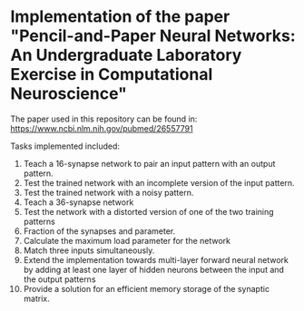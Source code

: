# Implementation of the paper "Pencil-and-Paper Neural Networks: An Undergraduate Laboratory Exercise in Computational Neuroscience"


The paper used in this repository can be found in: https://www.ncbi.nlm.nih.gov/pubmed/26557791

Tasks implemented included:


1. Teach a 16-synapse network to pair an input pattern with an output pattern.
2. Test the trained network with an incomplete version of the input pattern.
3. Test the trained network with a noisy pattern.
4. Teach a 36-synapse network
5. Test the network with a distorted version of one of the two training patterns
6. Fraction of the synapses and parameter.
7. Calculate the maximum load parameter for the network
8. Match three inputs simultaneously.
9. Extend the implementation towards multi-layer forward neural network by adding at least one layer of
hidden neurons between the input and the output patterns
10. Provide a solution for an efficient memory storage of the synaptic matrix.
